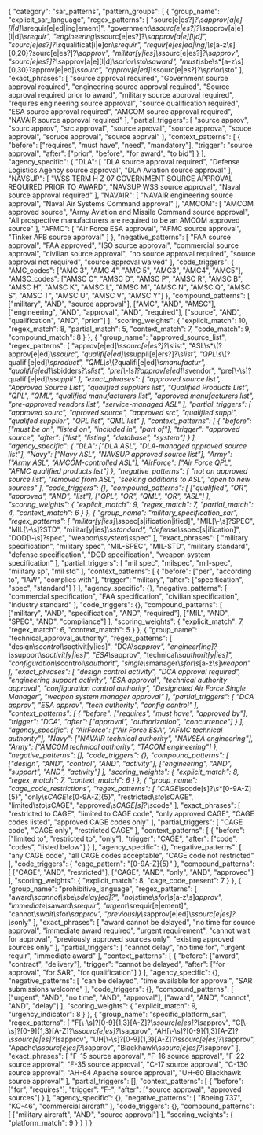 {
  "category": "sar_patterns",
  "pattern_groups": [
    {
      "group_name": "explicit_sar_language",
      "regex_patterns": [
        "sourc[e|es?]?\\s*approv[a|e][l|d]\\s*requir[e|ed|ing|ement]",
        "government\\s*sourc[e|es?]?\\s*approv[a|e][l|d]\\s*requir",
        "engineering\\s*sourc[e|es?]?\\s*approv[a|e][l|d]",
        "sourc[e|es?]?\\s*qualificat[i|e]on\\s*requir",
        "requir[e|es|ed|ing]\\s*[a-z\\s]{0,20}?sourc[e|es?]?\\s*approv",
        "militar[y|ies]\\s*sourc[e|es?]?\\s*approv",
        "sourc[e|es?]?\\s*approv[a|e][l|d]\\s*prior\\s*to\\s*award",
        "must\\s*be\\s*[a-z\\s]{0,30}?approv[e|ed]\\s*sourc",
        "approv[e|ed]\\s*sourc[e|es?]?\\s*prior\\s*to"
      ],
      "exact_phrases": [
        "source approval required",
        "Government source approval required",
        "engineering source approval required",
        "Source approval required prior to award",
        "military source approval required",
        "requires engineering source approval",
        "source qualification required",
        "ESA source approval required",
        "AMCOM source approval required",
        "NAVAIR source approval required"
      ],
      "partial_triggers": [
        "source approv",
        "sourc approv",
        "src approval",
        "source aproval",
        "source approva",
        "souce approval",
        "soruce approval",
        "source apprval"
      ],
      "context_patterns": [
        {
          "before": ["requires", "must have", "need", "mandatory"],
          "trigger": "source approval",
          "after": ["prior", "before", "for award", "to bid"]
        }
      ],
      "agency_specific": {
        "DLA": [
          "DLA source approval required",
          "Defense Logistics Agency source approval",
          "DLA Aviation source approval"
        ],
        "NAVSUP": [
          "WSS TERM H Z 07 GOVERNMENT SOURCE APPROVAL REQUIRED PRIOR TO AWARD",
          "NAVSUP WSS source approval",
          "Naval source approval required"
        ],
        "NAVAIR": [
          "NAVAIR engineering source approval",
          "Naval Air Systems Command approval"
        ],
        "AMCOM": [
          "AMCOM approved source",
          "Army Aviation and Missile Command source approval",
          "All prospective manufacturers are required to be an AMCOM approved source"
        ],
        "AFMC": [
          "Air Force ESA approval",
          "AFMC source approval",
          "Tinker AFB source approval"
        ]
      },
      "negative_patterns": [
        "FAA source approval",
        "FAA approved",
        "ISO source approval",
        "commercial source approval",
        "civilian source approval",
        "no source approval required",
        "source approval not required",
        "source approval waived"
      ],
      "code_triggers": {
        "AMC_codes": ["AMC 3", "AMC 4", "AMC 5", "AMC3", "AMC4", "AMC5"],
        "AMSC_codes": ["AMSC C", "AMSC D", "AMSC P", "AMSC R", "AMSC B", "AMSC H", "AMSC K", "AMSC L", "AMSC M", "AMSC N", "AMSC Q", "AMSC S", "AMSC T", "AMSC U", "AMSC V", "AMSC Y"]
      },
      "compound_patterns": [
        ["military", "AND", "source approval"],
        ["AMC", "AND", "AMSC"],
        ["engineering", "AND", "approval", "AND", "required"],
        ["source", "AND", "qualification", "AND", "prior"]
      ],
      "scoring_weights": {
        "explicit_match": 10,
        "regex_match": 8,
        "partial_match": 5,
        "context_match": 7,
        "code_match": 9,
        "compound_match": 8
      }
    },
    {
      "group_name": "approved_source_list",
      "regex_patterns": [
        "approv[e|ed]\\s*sourc[e|es?]?\\s*list",
        "ASL\\s*\\(?approv[e|ed]\\s*sourc",
        "qualifi[e|ed]\\s*suppli[e|ers?]?\\s*list",
        "QPL\\s*\\(?qualifi[e|ed]\\s*product",
        "QML\\s*\\(?qualifi[e|ed]\\s*manufactur",
        "qualifi[e|ed]\\s*bidders?\\s*list",
        "pre[\\-\\s]?approv[e|ed]\\s*vendor",
        "pre[\\-\\s]?qualifi[e|ed]\\s*suppli"
      ],
      "exact_phrases": [
        "approved source list",
        "Approved Source List",
        "qualified suppliers list",
        "Qualified Products List",
        "QPL",
        "QML",
        "qualified manufacturers list",
        "approved manufacturers list",
        "pre-approved vendors list",
        "service-managed ASL"
      ],
      "partial_triggers": [
        "approved sourc",
        "aproved source",
        "approved src",
        "qualified suppl",
        "qualifed supplier",
        "QPL list",
        "QML list"
      ],
      "context_patterns": [
        {
          "before": ["must be on", "listed on", "included in", "part of"],
          "trigger": "approved source",
          "after": ["list", "listing", "database", "system"]
        }
      ],
      "agency_specific": {
        "DLA": ["DLA ASL", "DLA-managed approved source list"],
        "Navy": ["Navy ASL", "NAVSUP approved source list"],
        "Army": ["Army ASL", "AMCOM-controlled ASL"],
        "AirForce": ["Air Force QPL", "AFMC qualified products list"]
      },
      "negative_patterns": [
        "not on approved source list",
        "removed from ASL",
        "seeking additions to ASL",
        "open to new sources"
      ],
      "code_triggers": {},
      "compound_patterns": [
        ["qualified", "OR", "approved", "AND", "list"],
        ["QPL", "OR", "QML", "OR", "ASL"]
      ],
      "scoring_weights": {
        "explicit_match": 9,
        "regex_match": 7,
        "partial_match": 4,
        "context_match": 6
      }
    },
    {
      "group_name": "military_specification_sar",
      "regex_patterns": [
        "militar[y|ies]\\s*spec[s|ification|ified]",
        "MIL[\\-\\s]?SPEC",
        "MIL[\\-\\s]?STD",
        "militar[y|ies]\\s*standard",
        "defense\\s*spec[s|ification]",
        "DOD[\\-\\s]?spec",
        "weapon\\s*system\\s*spec"
      ],
      "exact_phrases": [
        "military specification",
        "military spec",
        "MIL-SPEC",
        "MIL-STD",
        "military standard",
        "defense specification",
        "DOD specification",
        "weapon system specification"
      ],
      "partial_triggers": [
        "mil spec",
        "milspec",
        "mil-spec",
        "military sp",
        "mil std"
      ],
      "context_patterns": [
        {
          "before": ["per", "according to", "IAW", "complies with"],
          "trigger": "military",
          "after": ["specification", "spec", "standard"]
        }
      ],
      "agency_specific": {},
      "negative_patterns": [
        "commercial specification",
        "FAA specification",
        "civilian specification",
        "industry standard"
      ],
      "code_triggers": {},
      "compound_patterns": [
        ["military", "AND", "specification", "AND", "required"],
        ["MIL", "AND", "SPEC", "AND", "compliance"]
      ],
      "scoring_weights": {
        "explicit_match": 7,
        "regex_match": 6,
        "context_match": 5
      }
    },
    {
      "group_name": "technical_approval_authority",
      "regex_patterns": [
        "design\\s*control\\s*activit[y|ies]",
        "DCA\\s*approv",
        "engineer[ing]?\\s*support\\s*activit[y|ies]",
        "ESA\\s*approv",
        "technical\\s*authorit[y|ies]",
        "configuration\\s*control\\s*authorit",
        "single\\s*manager\\s*for\\s*[a-z\\s]*weapon"
      ],
      "exact_phrases": [
        "design control activity",
        "DCA approval required",
        "engineering support activity",
        "ESA approval",
        "technical authority approval",
        "configuration control authority",
        "Designated Air Force Single Manager",
        "weapon system manager approval"
      ],
      "partial_triggers": [
        "DCA approv",
        "ESA approv",
        "tech authority",
        "config control"
      ],
      "context_patterns": [
        {
          "before": ["requires", "must have", "approved by"],
          "trigger": "DCA",
          "after": ["approval", "authorization", "concurrence"]
        }
      ],
      "agency_specific": {
        "AirForce": ["Air Force ESA", "AFMC technical authority"],
        "Navy": ["NAVAIR technical authority", "NAVSEA engineering"],
        "Army": ["AMCOM technical authority", "TACOM engineering"]
      },
      "negative_patterns": [],
      "code_triggers": {},
      "compound_patterns": [
        ["design", "AND", "control", "AND", "activity"],
        ["engineering", "AND", "support", "AND", "activity"]
      ],
      "scoring_weights": {
        "explicit_match": 8,
        "regex_match": 7,
        "context_match": 6
      }
    },
    {
      "group_name": "cage_code_restrictions",
      "regex_patterns": [
        "CAGE\\s*code[s]?\\s*[0-9A-Z]{5}",
        "only\\s*CAGE\\s*[0-9A-Z]{5}",
        "restricted\\s*to\\s*CAGE",
        "limited\\s*to\\s*CAGE",
        "approved\\s*CAGE[s]?\\s*code"
      ],
      "exact_phrases": [
        "restricted to CAGE",
        "limited to CAGE code",
        "only approved CAGE",
        "CAGE codes listed",
        "approved CAGE codes only"
      ],
      "partial_triggers": [
        "CAGE code",
        "CAGE only",
        "restricted CAGE"
      ],
      "context_patterns": [
        {
          "before": ["limited to", "restricted to", "only"],
          "trigger": "CAGE",
          "after": ["code", "codes", "listed below"]
        }
      ],
      "agency_specific": {},
      "negative_patterns": [
        "any CAGE code",
        "all CAGE codes acceptable",
        "CAGE code not restricted"
      ],
      "code_triggers": {
        "cage_pattern": "[0-9A-Z]{5}"
      },
      "compound_patterns": [
        ["CAGE", "AND", "restricted"],
        ["CAGE", "AND", "only", "AND", "approved"]
      ],
      "scoring_weights": {
        "explicit_match": 8,
        "cage_code_present": 7
      }
    },
    {
      "group_name": "prohibitive_language",
      "regex_patterns": [
        "award\\s*cannot\\s*be\\s*delay[ed]?",
        "no\\s*time\\s*for\\s*[a-z\\s]*approv",
        "immediate\\s*award\\s*requir",
        "urgent\\s*requir[e|ement]",
        "cannot\\s*wait\\s*for\\s*approv",
        "previously\\s*approv[e|ed]\\s*sourc[e|es]?\\s*only"
      ],
      "exact_phrases": [
        "award cannot be delayed",
        "no time for source approval",
        "immediate award required",
        "urgent requirement",
        "cannot wait for approval",
        "previously approved sources only",
        "existing approved sources only"
      ],
      "partial_triggers": [
        "cannot delay",
        "no time for",
        "urgent requir",
        "immediate award"
      ],
      "context_patterns": [
        {
          "before": ["award", "contract", "delivery"],
          "trigger": "cannot be delayed",
          "after": ["for approval", "for SAR", "for qualification"]
        }
      ],
      "agency_specific": {},
      "negative_patterns": [
        "can be delayed",
        "time available for approval",
        "SAR submissions welcome"
      ],
      "code_triggers": {},
      "compound_patterns": [
        ["urgent", "AND", "no time", "AND", "approval"],
        ["award", "AND", "cannot", "AND", "delay"]
      ],
      "scoring_weights": {
        "explicit_match": 9,
        "urgency_indicator": 8
      }
    },
    {
      "group_name": "specific_platform_sar",
      "regex_patterns": [
        "F[\\-\\s]?[0-9]{1,3}[A-Z]?\\s*sourc[e|es]?\\s*approv",
        "C[\\-\\s]?[0-9]{1,3}[A-Z]?\\s*sourc[e|es]?\\s*approv",
        "AH[\\-\\s]?[0-9]{1,3}[A-Z]?\\s*sourc[e|es]?\\s*approv",
        "UH[\\-\\s]?[0-9]{1,3}[A-Z]?\\s*sourc[e|es]?\\s*approv",
        "Apache\\s*sourc[e|es]?\\s*approv",
        "Blackhawk\\s*sourc[e|es]?\\s*approv"
      ],
      "exact_phrases": [
        "F-15 source approval",
        "F-16 source approval", 
        "F-22 source approval",
        "F-35 source approval",
        "C-17 source approval",
        "C-130 source approval",
        "AH-64 Apache source approval",
        "UH-60 Blackhawk source approval"
      ],
      "partial_triggers": [],
      "context_patterns": [
        {
          "before": ["for", "requires"],
          "trigger": "F-",
          "after": ["source approval", "approved sources"]
        }
      ],
      "agency_specific": {},
      "negative_patterns": [
        "Boeing 737",
        "KC-46",
        "commercial aircraft"
      ],
      "code_triggers": {},
      "compound_patterns": [
        ["military aircraft", "AND", "source approval"]
      ],
      "scoring_weights": {
        "platform_match": 9
      }
    }
  ]
}